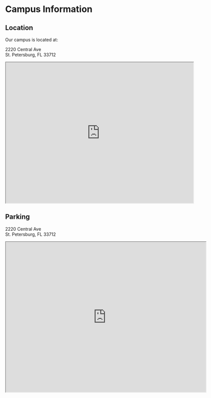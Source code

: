 # Campus Information

## Location

Our campus is located at:

2220 Central Ave  
St. Petersburg, FL 33712

<iframe src="https://www.google.com/maps/embed?pb=!4v1571501356027!6m8!1m7!1sxxrGD1bIfau6rxyeFIlJXw!2m2!1d27.7710316584886!2d-82.66350545378604!3f188.4991135184691!4f-0.3883745904700646!5f0.7820865974627469" width="600" height="450"></iframe>

## Parking

2220 Central Ave    
St. Petersburg, FL 33712

<iframe src="https://www.google.com/maps/d/u/3/embed?mid=1kPO8ZSzBwbTIN1961cqPOn_bwTaYi005" width="640" height="480"></iframe>

